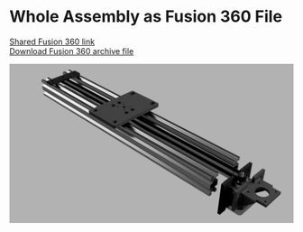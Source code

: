 # Whole Assembly as Fusion 360 File

[Shared Fusion 360 link](https://a360.co/2WaDq9M)  
[Download Fusion 360 archive file](fab-slider-v1.f3z)

![fab-slider-v1-whole-assembly.png](fab-slider-v1-whole-assembly.png)
